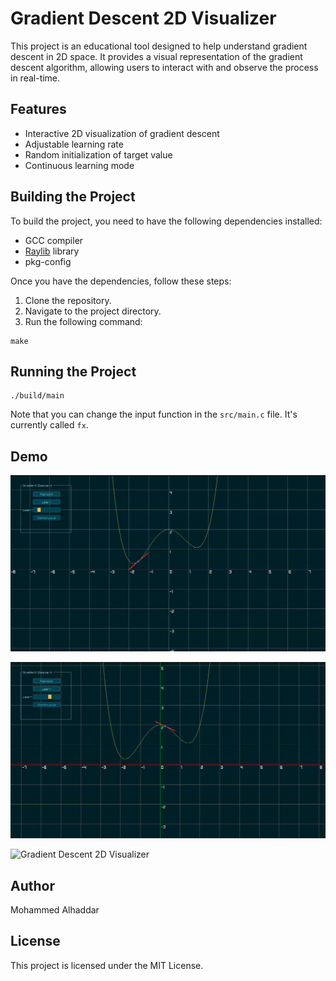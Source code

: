 # Gradient Descent 2D Visualizer

This project is an educational tool designed to help understand gradient descent in 2D space. It provides a visual representation of the gradient descent algorithm, allowing users to interact with and observe the process in real-time.

## Features

- Interactive 2D visualization of gradient descent
- Adjustable learning rate
- Random initialization of target value
- Continuous learning mode

## Building the Project

To build the project, you need to have the following dependencies installed:

- GCC compiler
- [Raylib](https://www.raylib.com/) library
- pkg-config

Once you have the dependencies, follow these steps:

1. Clone the repository.
2. Navigate to the project directory.
3. Run the following command:

```
make
```

## Running the Project

```
./build/main
```

Note that you can change the input function in the `src/main.c` file. It's currently called `fx`.

## Demo

![Gradient Descent 2D Visualizer](./assets/example1.gif)

![Gradient Descent 2D Visualizer](./assets/example2.gif)

![Gradient Descent 2D Visualizer](./assets/example3.gif)
## Author

Mohammed Alhaddar

## License

This project is licensed under the MIT License.



